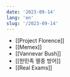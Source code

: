 ```yaml
---
date: '2023-09-14'
lang: 'en'
slug: '/2023-09-14'
---
```


- [[Project Florence]]
- [[Memex]]
- [[Vannevar Bush]]
- [[한민족 멸종 방어]]
- [[Real Exams]]
